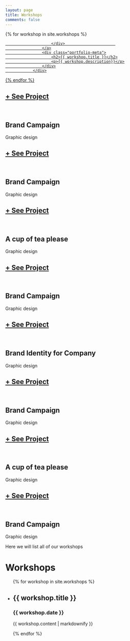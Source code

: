 ```yaml
---
layout: page
title: Workshops
comments: false
---
```




<!-- portfolio section start -->
<section class="portfolio-section pt100">
		<div class="container">
		</div>                       
		<div class="container-fluid p-0">
			<div class="row portfolios-area">
<!-- 				<div class="col-lg-6">
					<div class="portfolio-intro">
						<h2 class="section-title mb-5">I’m a freelance <span>digital designer</span>, with +10 years of experience</h2>
						<ul class="portfolio-filter controls">
							<li class="control" data-filter="all">All</li>
							<li class="control" data-filter=".web">Web design</li>
							<li class="control" data-filter=".digital">Digital design</li>
							<li class="control" data-filter=".rened">3D Renedering</li>
							<li class="control" data-filter=".brand">Brand Identity</li>
						</ul>
					</div>
				</div> -->
				<!-- <div class="first-item col-md-6 col-lg-12 mix digital p-lg-0">
					<a href="img/portfolio/1.jpg" class="portfolio-item set-bg " data-setbg="img/portfolio/1.jpg">
						<div class="pi-inner">
							<h2>+ See Project</h2>
						</div>			
					</a>
					<div class="portfolio-meta">
						<h2>Brand Campaign</h2>
						<p>Graphic design</p>
					</div>
				</div>
				<div class="second-item mix col-md-6 web">
					<a href="img/portfolio/2.jpg" class="portfolio-item set-bg" data-setbg="img/portfolio/2.jpg">
						<div class="pi-inner">
							<h2>+ See Project</h2>
						</div>						
					</a>
					<div class="portfolio-meta">
						<h2>Brand Identity for Company</h2>
						<p>Graphic design</p>
					</div>
				</div> -->

{% for workshop in site.workshops %}
				<div class="mix col-md-6 col-lg-3 rened">
					<a href="{{ workshop.url }}" class="portfolio-item pi-style2 set-bg" data-setbg="{{ workshop.image }}">
						<div class="pi-inner">
<!-- 							<h2>+ See Project</h2> -->
						</div>						
					</a>
					<div class="portfolio-meta">
						<h2>{{ workshop.title }}</h2>
						<p>{{ workshop.description}}</p>
					</div>
				</div>
  {% endfor %}
				<div class="mix col-md-6 col-lg-3 rened">
					<a href="img/portfolio/3.jpg" class="portfolio-item pi-style2 set-bg" data-setbg="img/portfolio/3.jpg">
						<div class="pi-inner">
							<h2>+ See Project</h2>
						</div>						
					</a>
					<div class="portfolio-meta">
						<h2>Brand Campaign</h2>
						<p>Graphic design</p>
					</div>
				</div>
				<div class="mix col-md-6 col-lg-3 digital">
					<a href="img/portfolio/4.jpg" class="portfolio-item pi-style2 set-bg" data-setbg="img/portfolio/4.jpg">
						<div class="pi-inner">
							<h2>+ See Project</h2>
						</div>						
					</a>
					<div class="portfolio-meta">
						<h2>Brand Campaign</h2>
						<p>Graphic design</p>
					</div>
				</div>
				<div class="mix col-md-6 col-lg-3 rened">
					<a href="img/portfolio/5.jpg" class="portfolio-item pi-style2 set-bg" data-setbg="img/portfolio/5.jpg">
						<div class="pi-inner">
							<h2>+ See Project</h2>
						</div>						
					</a>
					<div class="portfolio-meta">
						<h2>A cup of tea please</h2>
						<p>Graphic design</p>
					</div>
				</div>
				<div class="mix col-md-6 col-lg-3 brand">
					<a href="img/portfolio/6.jpg" class="portfolio-item pi-style2 set-bg" data-setbg="img/portfolio/6.jpg">
						<div class="pi-inner">
							<h2>+ See Project</h2>
						</div>						
					</a>
					<div class="portfolio-meta">
						<h2>Brand Campaign</h2>
						<p>Graphic design</p>
					</div>
				</div>
				<div class="mix col-md-6 col-lg-3 brand">
					<a href="img/portfolio/9.jpg" class="portfolio-item pi-style2 set-bg" data-setbg="img/portfolio/9.jpg">
						<div class="pi-inner">
							<h2>+ See Project</h2>
						</div>						
					</a>
					<div class="portfolio-meta">
						<h2>Brand Identity for Company</h2>
						<p>Graphic design</p>
					</div>
				</div>
				<div class="mix col-md-6 col-lg-3 rened">
					<a href="img/portfolio/10.jpg" class="portfolio-item pi-style2 set-bg" data-setbg="img/portfolio/10.jpg">
						<div class="pi-inner">
							<h2>+ See Project</h2>
						</div>						
					</a>
					<div class="portfolio-meta">
						<h2>Brand Campaign</h2>
						<p>Graphic design</p>
					</div>
				</div>
				<div class="mix col-md-6 col-lg-3 digital">
					<a href="img/portfolio/7.jpg" class="portfolio-item pi-style2 set-bg" data-setbg="img/portfolio/7.jpg">
						<div class="pi-inner">
							<h2>+ See Project</h2>
						</div>						
					</a>
					<div class="portfolio-meta">
						<h2>A cup of tea please</h2>
						<p>Graphic design</p>
					</div>
				</div>
				<div class="mix col-md-6 col-lg-3 brand">
					<a href="img/portfolio/8.jpg" class="portfolio-item pi-style2 set-bg" data-setbg="img/portfolio/8.jpg">
						<div class="pi-inner">
							<h2>+ See Project</h2>
						</div>						
					</a>
					<div class="portfolio-meta">
						<h2>Brand Campaign</h2>
						<p>Graphic design</p>
					</div>
				</div>
			</div>
		</div>
	</section>
<!-- portfolio section end -->


Here we will list all of our workshops

<h1>Workshops</h1>

<ul>
  {% for workshop in site.workshops %}
    <li>
      <h2>{{ workshop.title }}</h2>
      <h3>{{ workshop.date }}</h3>
      <p>{{ workshop.content | markdownify }}</p>
    </li>
  {% endfor %}
</ul>